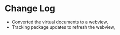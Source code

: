 # Change Log

- Converted the virtual documents to a webview,
- Tracking package updates to refresh the webview,